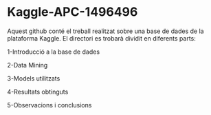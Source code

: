# Kaggle-APC-1496496
Aquest github conté el treball realitzat sobre una base de dades de la plataforma Kaggle.
El directori es trobarà dividit en diferents parts:

1-Introducció a la base de dades

2-Data Mining

3-Models utilitzats

4-Resultats obtinguts

5-Observacions i conclusions
